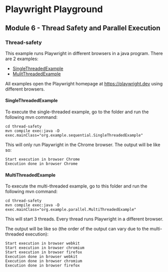 # Playwright Playground
## Module 6 - Thread Safety and Parallel Execution
### Thread-safety
This example runs Playwright in different browsers in a java program.
There are 2 examples:
* [SingleThreadedExample](/src/main/java/org/example/sequential/SingleThreadedExample)
* [MulitThreadedExample](/src/main/java/org/example/parallel/MultiThreadedExample)

All examples open the Playwright homepage at https://playwright.dev using different browsers.

#### SingleThreadedExample
To execute the single-threaded example, go to the folder and run the following mvn command:
```
cd thread-safety
mvn compile exec:java -D exec.mainClass="org.example.sequential.SingleThreadedExample"
```

This will only run Playwright in the Chrome browser. The output will be like so:
```
Start execution in browser Chrome
Execution done in browser Chrome
```

#### MultiThreadedExample
To execute the multi-threaded example, go to this folder and run the following mvn command:
```
cd thread-safety
mvn compile exec:java -D exec.mainClass="org.example.parallel.MultiThreadedExample"
```

This will start 3 threads. Every thread runs Playwright in a different browser.

The output will be like so (the order of the output can vary due to the multi-threaded execution):
```
Start execution in browser webkit
Start execution in browser chromium
Start execution in browser firefox
Execution done in browser webkit
Execution done in browser chromium
Execution done in browser firefox
```